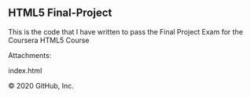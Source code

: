<h2><b>HTML5 Final-Project</b></h2>

This is the code that I have written to pass the Final Project Exam for the Coursera HTML5 Course

Attachments:

index.html

© 2020 GitHub, Inc.
